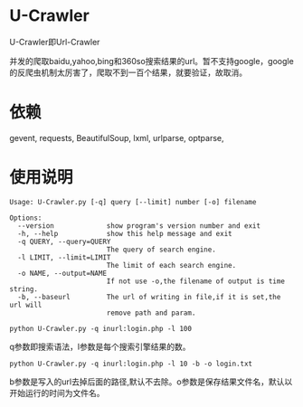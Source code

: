 # U-Crawler
U-Crawler即Url-Crawler

并发的爬取baidu,yahoo,bing和360so搜索结果的url。暂不支持google，google的反爬虫机制太厉害了，爬取不到一百个结果，就要验证，故取消。
# 依赖

gevent,
requests,
BeautifulSoup,
lxml,
urlparse,
optparse,

# 使用说明

```
Usage: U-Crawler.py [-q] query [--limit] number [-o] filename

Options:
  --version             show program's version number and exit
  -h, --help            show this help message and exit
  -q QUERY, --query=QUERY
                        The query of search engine.
  -l LIMIT, --limit=LIMIT
                        The limit of each search engine.
  -o NAME, --output=NAME
                        If not use -o,the filename of output is time string.
  -b, --baseurl         The url of writing in file,if it is set,the url will
                        remove path and param.
```


```python U-Crawler.py -q inurl:login.php -l 100```

q参数即搜索语法，l参数是每个搜索引擎结果的数。

```python U-Crawler.py -q inurl:login.php -l 10 -b -o login.txt```

b参数是写入的url去掉后面的路径,默认不去除。o参数是保存结果文件名，默认以开始运行的时间为文件名。
